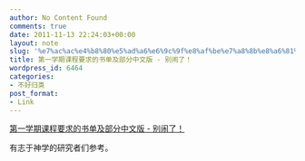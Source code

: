 ```yaml
---
author: No Content Found
comments: true
date: 2011-11-13 22:24:03+00:00
layout: note
slug: '%e7%ac%ac%e4%b8%80%e5%ad%a6%e6%9c%9f%e8%af%be%e7%a8%8b%e8%a6%81%e6%b1%82%e7%9a%84%e4%b9%a6%e5%8d%95%e5%8f%8a%e9%83%a8%e5%88%86%e4%b8%ad%e6%96%87%e7%89%88-%e5%88%ab%e9%97%b9%e4%ba%86%ef%bc%81'
title: 第一学期课程要求的书单及部分中文版 - 别闹了！
wordpress_id: 6464
categories:
- 不好归类
post_format:
- Link
---
```


[第一学期课程要求的书单及部分中文版 - 别闹了！](http://www.bienaole.com/?p=784)

有志于神学的研究者们参考。
